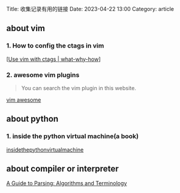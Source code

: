 Title: 收集记录有用的链接
Date: 2023-04-22 13:00
Category:  article



## about vim
### 1. How to config the ctags in vim

[[Use vim with ctags | what-why-how](https://kulkarniamit.github.io/whatwhyhow/howto/use-vim-ctags.html)]

### 2. awesome vim plugins

> You can search the vim plugin in this website.

[vim awesome](https://vimawesome.com)

## about python

### 1. inside the python virtual machine(a book)

[insidethepythonvirtualmachine](https://leanpub.com/insidethepythonvirtualmachine/read#leanpub-auto-introduction)

## about compiler or interpreter

[A Guide to Parsing: Algorithms and Terminology](https://www.javacodegeeks.com/2017/09/guide-parsing-algorithms-terminology.html) 

